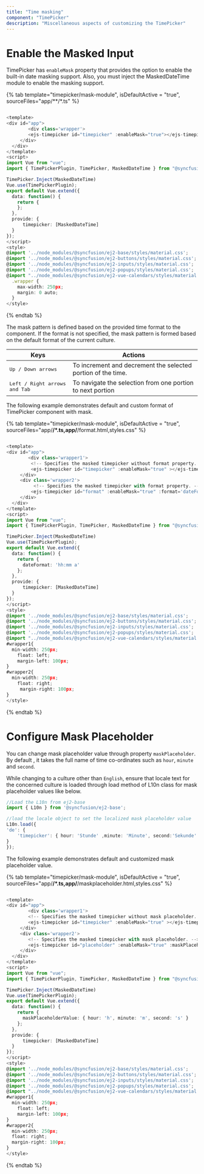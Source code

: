 ```yaml
---
title: "Time masking"
component: "TimePicker"
description: "Miscellaneous aspects of customizing the TimePicker"
---
```


# Enable the Masked Input

TimePicker has `enableMask` property that provides the option to enable the built-in date masking support. Also, you must inject the MaskedDateTime module to enable the masking support.

{% tab template="timepicker/mask-module", isDefaultActive = "true", sourceFiles="app/**/*.ts" %}

```typescript

<template>
<div id="app">
        <div class='wrapper'>
        <ejs-timepicker id="timepicker" :enableMask="true"></ejs-timepicker>
     </div>
  </div>
</template>
<script>
import Vue from "vue";
import { TimePickerPlugin, TimePicker, MaskedDateTime } from "@syncfusion/ej2-vue-calendars";

TimePicker.Inject(MaskedDateTime)
Vue.use(TimePickerPlugin);
export default Vue.extend({
  data: function() {
    return {
    };
  },
  provide: {
      timepicker: [MaskedDateTime]
  }  
});
</script>
<style>
@import '../node_modules/@syncfusion/ej2-base/styles/material.css';
@import '../node_modules/@syncfusion/ej2-buttons/styles/material.css';
@import '../node_modules/@syncfusion/ej2-inputs/styles/material.css';
@import '../node_modules/@syncfusion/ej2-popups/styles/material.css';
@import "../node_modules/@syncfusion/ej2-vue-calendars/styles/material.css";
  .wrapper {
    max-width: 250px;
    margin: 0 auto;
  }
</style>

```

{% endtab %}

The mask pattern is defined based on the provided time format to the component. If the format is not specified, the mask pattern is formed based on the default format of the current culture.

| **Keys** | **Actions** |
| --- | --- |
| <kbd>Up / Down arrows</kbd> | To increment and decrement the selected portion of the time. |
| <kbd>Left / Right arrows and Tab</kbd> | To navigate the selection from one portion to next portion |

The following example demonstrates default and custom format of TimePicker component with mask.

{% tab template="timepicker/mask-module", isDefaultActive = "true", sourceFiles="app/**/*.ts,app/**/format.html,styles.css" %}

```typescript

<template>
<div id="app">
        <div class='wrapper1'>
         <!-- Specifies the masked timepicker without format property. -->
         <ejs-timepicker id="timepicker" :enableMask="true" ></ejs-timepicker>
     </div>
     <div class='wrapper2'>
          <!-- Specifies the masked timepicker with format property. -->
         <ejs-timepicker id="format" :enableMask="true" :format='dateFormat'></ejs-timepicker>
     </div>
  </div>
</template>
<script>
import Vue from "vue";
import { TimePickerPlugin, TimePicker, MaskedDateTime } from "@syncfusion/ej2-vue-calendars";

TimePicker.Inject(MaskedDateTime)
Vue.use(TimePickerPlugin);
export default Vue.extend({
  data: function() {
    return {
      dateFormat: 'hh:mm a'
    };
  },
  provide: {
      timepicker: [MaskedDateTime]
  }  
});
</script>
<style>
@import '../node_modules/@syncfusion/ej2-base/styles/material.css';
@import '../node_modules/@syncfusion/ej2-buttons/styles/material.css';
@import '../node_modules/@syncfusion/ej2-inputs/styles/material.css';
@import '../node_modules/@syncfusion/ej2-popups/styles/material.css';
@import "../node_modules/@syncfusion/ej2-vue-calendars/styles/material.css";
#wrapper1{
  min-width: 250px;
    float: left;
    margin-left: 100px;
}
#wrapper2{
  min-width: 250px;
    float: right;
     margin-right: 100px;
}
</style>
```

{% endtab %}

# Configure Mask Placeholder

You can change mask placeholder value through property `maskPlaceholder`. By default , it takes the full name of  time co-ordinates such as `hour`, `minute` and `second`.

While changing to a culture other than `English`, ensure that locale text for the concerned culture is loaded through load method of L10n class for mask placeholder values like below.

```typescript
//Load the L10n from ej2-base
import { L10n } from '@syncfusion/ej2-base';

//load the locale object to set the localized mask placeholder value
L10n.load({
'de': {
    'timepicker': { hour: 'Stunde' ,minute: 'Minute', second:'Sekunde' }
}
});

```

The following example demonstrates default and customized mask placeholder value.

{% tab template="timepicker/mask-module", isDefaultActive = "true", sourceFiles="app/**/*.ts,app/**/maskplaceholder.html,styles.css" %}

```typescript

<template>
<div id="app">
        <div class='wrapper1'>
        <!-- Specifies the masked timepicker without mask placeholder. -->
        <ejs-timepicker id="timepicker" :enableMask="true" ></ejs-timepicker>
     </div>
     <div class='wrapper2'>
        <!-- Specifies the masked timepicker with mask placeholder. -->
        <ejs-timepicker id="placeholder" :enableMask="true" :maskPlaceholder='maskPlaceholderValue'></ejs-timepicker>
     </div>
  </div>
</template>
<script>
import Vue from "vue";
import { TimePickerPlugin, TimePicker, MaskedDateTime } from "@syncfusion/ej2-vue-calendars";

TimePicker.Inject(MaskedDateTime)
Vue.use(TimePickerPlugin);
export default Vue.extend({
  data: function() {
    return {
      maskPlaceholderValue: { hour: 'h', minute: 'm', second: 's' }
    };
  },
  provide: {
      timepicker: [MaskedDateTime]
  }  
});
</script>
<style>
@import '../node_modules/@syncfusion/ej2-base/styles/material.css';
@import '../node_modules/@syncfusion/ej2-buttons/styles/material.css';
@import '../node_modules/@syncfusion/ej2-inputs/styles/material.css';
@import '../node_modules/@syncfusion/ej2-popups/styles/material.css';
@import "../node_modules/@syncfusion/ej2-vue-calendars/styles/material.css";
#wrapper1{
  min-width: 250px;
    float: left;
    margin-left: 100px;
}
#wrapper2{
  min-width: 250px;
  float: right;
  margin-right: 100px;
}
</style>
```

{% endtab %}
